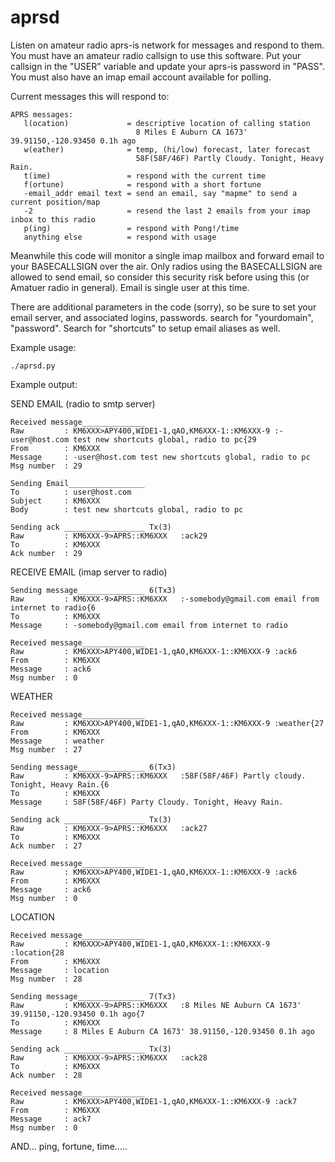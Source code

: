 # aprsd

Listen on amateur radio aprs-is network for messages and respond to them.
You must have an amateur radio callsign to use this software.  Put  your
callsign in the "USER" variable and update your aprs-is password in "PASS".
You must also have an imap email account available for polling.

Current messages this will respond to:
```
APRS messages:
   l(ocation)             = descriptive location of calling station
                            8 Miles E Auburn CA 1673' 39.91150,-120.93450 0.1h ago
   w(eather)              = temp, (hi/low) forecast, later forecast
                            58F(58F/46F) Partly Cloudy. Tonight, Heavy Rain.
   t(ime)                 = respond with the current time
   f(ortune)              = respond with a short fortune
   -email_addr email text = send an email, say "mapme" to send a current position/map
   -2                     = resend the last 2 emails from your imap inbox to this radio
   p(ing)                 = respond with Pong!/time
   anything else          = respond with usage

```
Meanwhile this code will monitor a single imap mailbox and forward email
to your BASECALLSIGN over the air.  Only radios using the BASECALLSIGN are allowed
to send email, so consider this security risk before using this (or Amatuer radio in
general).  Email is single user at this time.

There are additional parameters in the code (sorry), so be sure to set your
email server, and associated logins, passwords.  search for "yourdomain",
"password".  Search for "shortcuts" to setup email aliases as well.


Example usage:
```
./aprsd.py
```

Example output:

SEND EMAIL (radio to smtp server)

```
Received message______________
Raw         : KM6XXX>APY400,WIDE1-1,qAO,KM6XXX-1::KM6XXX-9 :-user@host.com test new shortcuts global, radio to pc{29
From        : KM6XXX
Message     : -user@host.com test new shortcuts global, radio to pc
Msg number  : 29

Sending Email_________________
To          : user@host.com
Subject     : KM6XXX
Body        : test new shortcuts global, radio to pc

Sending ack __________________ Tx(3)
Raw         : KM6XXX-9>APRS::KM6XXX   :ack29
To          : KM6XXX   
Ack number  : 29

```

RECEIVE EMAIL (imap server to radio)

```
Sending message_______________ 6(Tx3)
Raw         : KM6XXX-9>APRS::KM6XXX   :-somebody@gmail.com email from internet to radio{6
To          : KM6XXX   
Message     : -somebody@gmail.com email from internet to radio

Received message______________
Raw         : KM6XXX>APY400,WIDE1-1,qAO,KM6XXX-1::KM6XXX-9 :ack6
From        : KM6XXX
Message     : ack6
Msg number  : 0

```

WEATHER

```
Received message______________                                                                                                                    
Raw         : KM6XXX>APY400,WIDE1-1,qAO,KM6XXX-1::KM6XXX-9 :weather{27                                                                                 
From        : KM6XXX                                                                                                                                   
Message     : weather                                                                                                                                  
Msg number  : 27                                                                                                                                       

Sending message_______________ 6(Tx3)                                                                                                                     
Raw         : KM6XXX-9>APRS::KM6XXX   :58F(58F/46F) Partly cloudy. Tonight, Heavy Rain.{6                                                                    
To          : KM6XXX                                                                                                                                          
Message     : 58F(58F/46F) Party Cloudy. Tonight, Heavy Rain.                                                                                                   

Sending ack __________________ Tx(3)                                                                                                                          
Raw         : KM6XXX-9>APRS::KM6XXX   :ack27                                                                                                                  
To          : KM6XXX                                                                                                                                             
Ack number  : 27   

Received message______________
Raw         : KM6XXX>APY400,WIDE1-1,qAO,KM6XXX-1::KM6XXX-9 :ack6
From        : KM6XXX
Message     : ack6
Msg number  : 0
``` 


LOCATION

```
Received message______________
Raw         : KM6XXX>APY400,WIDE1-1,qAO,KM6XXX-1::KM6XXX-9 :location{28
From        : KM6XXX
Message     : location
Msg number  : 28

Sending message_______________ 7(Tx3)
Raw         : KM6XXX-9>APRS::KM6XXX   :8 Miles NE Auburn CA 1673' 39.91150,-120.93450 0.1h ago{7
To          : KM6XXX   
Message     : 8 Miles E Auburn CA 1673' 38.91150,-120.93450 0.1h ago

Sending ack __________________ Tx(3)
Raw         : KM6XXX-9>APRS::KM6XXX   :ack28
To          : KM6XXX   
Ack number  : 28

Received message______________
Raw         : KM6XXX>APY400,WIDE1-1,qAO,KM6XXX-1::KM6XXX-9 :ack7
From        : KM6XXX
Message     : ack7
Msg number  : 0

```


AND... ping, fortune, time.....
